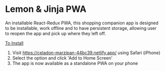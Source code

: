# Lemon & Jinja PWA

An installable React-Redux PWA, this shopping companion app is designed to be installable, work offline and to have persistent storage, allowing user to reopen the app and pick up where they left off.


<u>To Install</u>

<ol>
  <li>Visit <a href=''>https://celadon-marzipan-44bc39.netlify.app/</a> using Safari (iPhone)</li>
  <li>Select the option and click 'Add to Home Screen'</li>
  <li>The app is now available as a standalone PWA on your phone</li>
</ol>